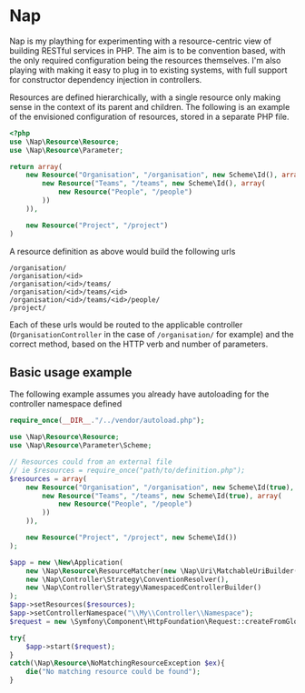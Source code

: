 # Nap
Nap is my plaything for experimenting with a resource-centric view of building RESTful services in PHP. The aim is to be
convention based, with the only required configuration being the resources themselves. I'm also playing with making it easy to plug in to existing systems, with full support for constructor dependency injection in controllers.

Resources are defined hierarchically, with a single resource only making sense in the context of its parent and children.
The following is an example of the envisioned configuration of resources, stored in a separate PHP file.

```php
<?php
use \Nap\Resource\Resource;
use \Nap\Resource\Parameter;

return array(
    new Resource("Organisation", "/organisation", new Scheme\Id(), array(
        new Resource("Teams", "/teams", new Scheme\Id(), array(
            new Resource("People", "/people")
        ))
    )),

    new Resource("Project", "/project")
)
```

A resource definition as above would build the following urls

    /organisation/
    /organisation/<id>
    /organisation/<id>/teams/
    /organisation/<id>/teams/<id>
    /organisation/<id>/teams/<id>/people/
    /project/

Each of these urls would be routed to the applicable controller (`OrganisationController` in the case of `/organisation/` for example)
and the correct method, based on the HTTP verb and number of parameters.

## Basic usage example
The following example assumes you already have autoloading for the controller namespace defined

```php
require_once(__DIR__."/../vendor/autoload.php");

use \Nap\Resource\Resource;
use \Nap\Resource\Parameter\Scheme;

// Resources could from an external file
// ie $resources = require_once("path/to/definition.php");
$resources = array(
    new Resource("Organisation", "/organisation", new Scheme\Id(true), array(
        new Resource("Teams", "/teams", new Scheme\Id(true), array(
            new Resource("People", "/people")
        ))
    )),

    new Resource("Project", "/project", new Scheme\Id())
);

$app = new \New\Application(
    new \Nap\Resource\ResourceMatcher(new \Nap\Uri\MatchableUriBuilder()),
    new \Nap\Controller\Strategy\ConventionResolver(),
    new \Nap\Controller\Strategy\NamespacedControllerBuilder()
);
$app->setResources($resources);
$app->setControllerNamespace("\\My\\Controller\\Namespace");
$request = new \Symfony\Component\HttpFoundation\Request::createFromGlobals();

try{
    $app->start($request);
}
catch(\Nap\Resource\NoMatchingResourceException $ex){
    die("No matching resource could be found");
}
```